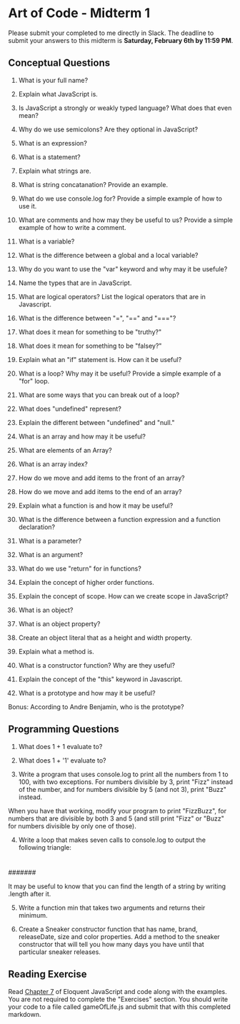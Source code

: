 # Art of Code - Midterm 1
Please submit your completed to me directly in Slack. The deadline to submit your answers to this midterm is **Saturday, February 6th by  11:59 PM**.


## Conceptual Questions

1) What is your full name?

2) Explain what JavaScript is.

3) Is JavaScript a strongly or weakly typed language? What does that even mean?

4) Why do we use semicolons? Are they optional in JavaScript?

5) What is an expression?

6) What is a statement?

7) Explain what strings are.

8) What is string concatanation? Provide an example.

9) What do we use console.log for? Provide a simple example of how to use it.

10) What are comments and how may they be useful to us? Provide a simple example of how to write a comment.

11) What is a variable?

12) What is the difference between a global and a local variable?

13) Why do you want to use the "var" keyword and why may it be usefule?

14) Name the types that are in JavaScript.

15) What are logical operators? List the logical operators that are in Javascript.

16) What is the difference between "=", "==" and "==="?

17) What does it mean for something to be "truthy?"

18) What does it mean for something to be "falsey?"

19) Explain what an "if" statement is. How can it be useful?

20) What is a loop? Why may it be useful? Provide a simple example of a "for" loop.

21) What are some ways that you can break out of a loop?

22) What does "undefined" represent?

23) Explain the different between "undefined" and "null."

24) What is an array and how may it be useful?

25) What are elements of an Array?

26) What is an array index?

27) How do we move and add items to the front of an array?

28) How do we move and add items to the end of an array?

29) Explain what a function is and how it may be useful?

30) What is the difference between a function expression and a function declaration?

31) What is a parameter?

32) What is an argument?

33) What do we use "return" for in functions?

34) Explain the concept of higher order functions.

35) Explain the concept of scope. How can we create scope in JavaScript?

36) What is an object?

37) What is an object property?

38) Create an object literal that as a height and width property.

39) Explain what a method is.

40) What is a constructor function? Why are they useful?

41) Explain the concept of the "this" keyword in Javascript.

42) What is a prototype and how may it be useful?

Bonus: According to Andre Benjamin, who is the prototype?


## Programming Questions

1) What does 1 + 1 evaluate to?

2) What does 1 + '1' evaluate to?

3) Write a program that uses console.log to print all the numbers from 1 to 100, with two exceptions. For numbers divisible by 3, print "Fizz" instead of the number, and for numbers divisible by 5 (and not 3), print "Buzz" instead.

When you have that working, modify your program to print "FizzBuzz", for numbers that are divisible by both 3 and 5 (and still print "Fizz" or "Buzz" for numbers divisible by only one of those).

4) Write a loop that makes seven calls to console.log to output the following triangle:

#
##
###
####
#####
######
#######

It may be useful to know that you can find the length of a string by writing .length after it.

5) Write a function min that takes two arguments and returns their minimum.

6) Create a Sneaker constructor function that has name, brand, releaseDate, size and color properties. Add a method to the sneaker constructor that will tell you how many days you have until that particular sneaker releases.


## Reading Exercise
Read [Chapter 7](http://eloquentjavascript.net/07_elife.html) of Eloquent JavaScript and code along with the examples. You are not required to complete the "Exercises" section. You should write your code to a file called gameOfLife.js and submit that with this completed markdown.
